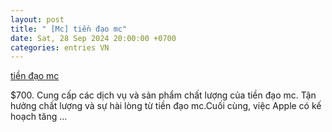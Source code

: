 ```yaml
---
layout: post
title: " [Mc] tiền đạo mc"
date: Sat, 28 Sep 2024 20:00:00 +0700
categories: entries VN
---
```

[tiền đạo mc](https://www.bienphong.com.vn/ti%E1%BB%81n-%C4%91%E1%BA%A1o-mc.shtm)

$700. Cung cấp các dịch vụ và sản phẩm chất lượng của tiền đạo mc. Tận hưởng chất lượng và sự hài lòng từ tiền đạo mc.Cuối cùng, việc Apple có kế hoạch tăng ...


